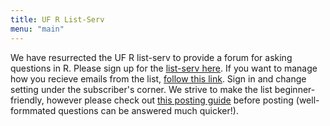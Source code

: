 ```yaml
---
title: UF R List-Serv
menu: "main"
---
```


We have resurrected the UF R list-serv to provide a forum for asking questions in R. Please sign up for the [list-serv here](http://tinyurl.com/UFRUser). If you want to manage how you recieve emails from the list, [follow this link](https://lists.ufl.edu/cgi-bin/wa?INDEX). Sign in and change setting under the subscriber's corner.  We strive to make the list beginner-friendly, however please check out [this posting guide](http://www.r-project.org/posting-guide.html) before posting (well-formmated questions can be answered much quicker!).